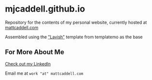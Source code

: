 # mjcaddell.github.io
Repository for the contents of my personal website, currently hosted at [mattcaddell.com](https://mattcaddell.com)

Assembled using the ["Lavish"](https://templatemo.com/tm-458-lavish) template from templatemo as the base

## For More About Me
[Check out my LinkedIn](https://www.linkedin.com/in/matt-caddell-1b5143b7/)

Email me at `work "at" mattcaddell.com`
